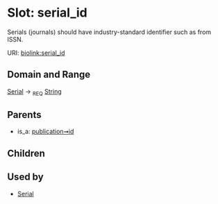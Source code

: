 
# Slot: serial_id


Serials (journals) should have industry-standard identifier such as from ISSN.

URI: [biolink:serial_id](https://w3id.org/biolink/vocab/serial_id)


## Domain and Range

[Serial](Serial.md) ->  <sub>REQ</sub>
 [String](types/String.md)

## Parents

 *  is_a: [publication➞id](publication_id.md)

## Children


## Used by

 * [Serial](Serial.md)

